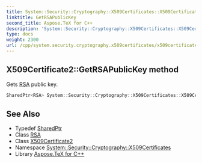 ```yaml
---
title: System::Security::Cryptography::X509Certificates::X509Certificate2::GetRSAPublicKey method
linktitle: GetRSAPublicKey
second_title: Aspose.TeX for C++
description: 'System::Security::Cryptography::X509Certificates::X509Certificate2::GetRSAPublicKey method. Gets RSA public key in C++.'
type: docs
weight: 2300
url: /cpp/system.security.cryptography.x509certificates/x509certificate2/getrsapublickey/
---
```

## X509Certificate2::GetRSAPublicKey method


Gets [RSA](../../../system.security.cryptography/rsa/) public key.

```cpp
SharedPtr<RSA> System::Security::Cryptography::X509Certificates::X509Certificate2::GetRSAPublicKey() const
```

## See Also

* Typedef [SharedPtr](../../../system/sharedptr/)
* Class [RSA](../../../system.security.cryptography/rsa/)
* Class [X509Certificate2](../)
* Namespace [System::Security::Cryptography::X509Certificates](../../)
* Library [Aspose.TeX for C++](../../../)
